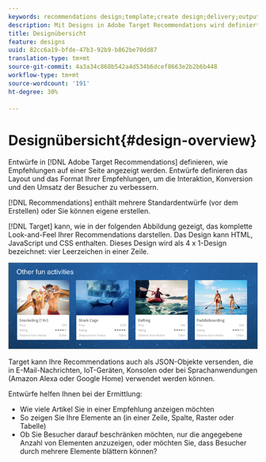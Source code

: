 ```yaml
---
keywords: recommendations design;template;create design;delivery;output
description: Mit Designs in Adobe Target Recommendations wird definiert, wie Empfehlungen auf einer Seite angezeigt werden. Entwürfe definieren das Layout und das Format Ihrer Empfehlungen, um die Interaktion, Konversion und den Umsatz der Besucher zu verbessern.
title: Designübersicht
feature: designs
uuid: 82cc6a19-bfde-47b3-92b9-b862be70dd87
translation-type: tm+mt
source-git-commit: 4a3a34c868b542a4d534b6dcef8663e2b2b6b448
workflow-type: tm+mt
source-wordcount: '191'
ht-degree: 30%

---
```



# Designübersicht{#design-overview}

Entwürfe in [!DNL Adobe Target Recommendations] definieren, wie Empfehlungen auf einer Seite angezeigt werden. Entwürfe definieren das Layout und das Format Ihrer Empfehlungen, um die Interaktion, Konversion und den Umsatz der Besucher zu verbessern.

[!DNL Recommendations] enthält mehrere Standardentwürfe (vor dem Erstellen) oder Sie können eigene erstellen.

[!DNL Target] kann, wie in der folgenden Abbildung gezeigt, das komplette Look-and-Feel Ihrer Recommendations darstellen. Das Design kann HTML, JavaScript und CSS enthalten. Dieses Design wird als 4 x 1-Design bezeichnet: vier Leerzeichen in einer Zeile.

![](assets/velocity_example.png)

Target kann Ihre Recommendations auch als JSON-Objekte versenden, die in E-Mail-Nachrichten, IoT-Geräten, Konsolen oder bei Sprachanwendungen (Amazon Alexa oder Google Home) verwendet werden können.

Entwürfe helfen Ihnen bei der Ermittlung:

* Wie viele Artikel Sie in einer Empfehlung anzeigen möchten
* So zeigen Sie Ihre Elemente an (in einer Zeile, Spalte, Raster oder Tabelle)
* Ob Sie Besucher darauf beschränken möchten, nur die angegebene Anzahl von Elementen anzuzeigen, oder möchten Sie, dass Besucher durch mehrere Elemente blättern können?

